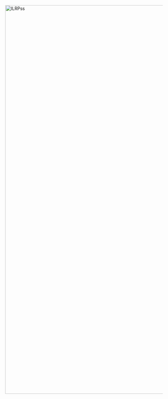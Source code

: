 <img width="1239" alt="ILRPss" src="https://github.com/nosamanz/IssueLifecycle/assets/62108864/38eca610-f794-4c85-b808-3c8002a77132">
